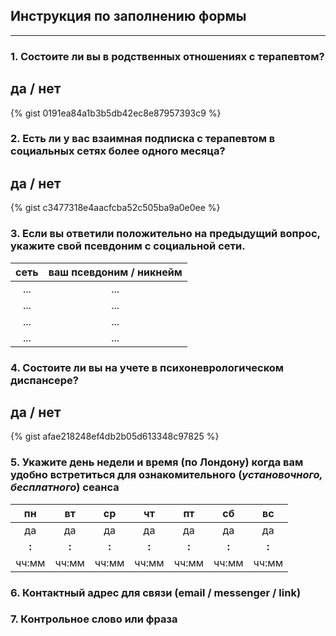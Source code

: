 ## Инструкция по заполнению формы
---

### 1. Состоите ли вы в родственных отношениях с терапевтом?

## да / нет

{% gist 0191ea84a1b3b5db42ec8e87957393c9 %} 

### 2. Есть ли у вас взаимная подписка с терапевтом в социальных сетях более одного месяца?

## да / нет

{% gist c3477318e4aacfcba52c505ba9a0e0ee %}

### 3. Если вы ответили положительно на предыдущий вопрос, укажите свой псевдоним с социальной сети.

|сеть |ваш псевдоним / никнейм |
|:----:|:----:|	
|...|...|
|...|...|
|...|...|
|...|...|

### 4. Состоите ли вы на учете в психоневрологическом диспансере?

## да / нет

{% gist afae218248ef4db2b05d613348c97825 %}

### 5. Укажите день недели и время (по Лондону) когда вам удобно встретиться для ознакомительного (*установочного, бесплатного*) сеанса 

|пн |вт |ср |чт |пт |сб |вс|
|:----:|:----:|:----:|:----:|:----:|:----:|:----:|
|да|да|да|да|да|да|да|
|__:__|__:__|__:__|__:__|__:__|__:__|__:__|
|чч:мм|чч:мм|чч:мм|чч:мм|чч:мм|чч:мм|чч:мм|


### 6. Контактный адрес для связи (email / messenger / link)



### 7. Контрольное слово или фраза


